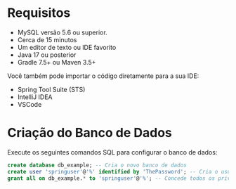 # Requisitos

- MySQL versão 5.6 ou superior.
- Cerca de 15 minutos
- Um editor de texto ou IDE favorito
- Java 17 ou posterior
- Gradle 7.5+ ou Maven 3.5+

Você também pode importar o código diretamente para a sua IDE:
- Spring Tool Suite (STS)
- IntelliJ IDEA
- VSCode

# Criação do Banco de Dados

Execute os seguintes comandos SQL para configurar o banco de dados:

```sql
create database db_example; -- Cria o novo banco de dados
create user 'springuser'@'%' identified by 'ThePassword'; -- Cria o usuário
grant all on db_example.* to 'springuser'@'%'; -- Concede todos os privilégios ao novo usuário no banco de dados recém-criado

